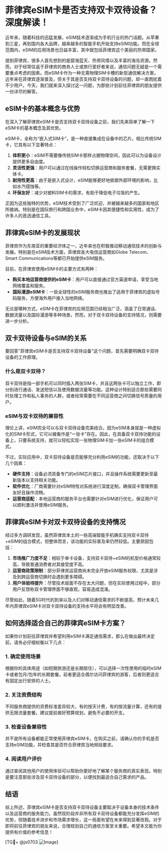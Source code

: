 # 菲律宾eSIM卡是否支持双卡双待设备？深度解读！

近年来，随着科技的迅猛发展，eSIM技术逐渐成为手机行业的热门话题。从苹果到三星，再到国内各大品牌，越来越多的智能手机开始支持eSIM功能。而在全球范围内，eSIM的应用场景也日益丰富，其中就包括菲律宾这个美丽的热带国家。

提到菲律宾，很多人首先想到的是碧海蓝天、热带风情以及丰富的海岛资源。然而，对于经常往返于菲律宾的商务人士或旅行爱好者来说，通信问题无疑是一个需要重点考虑的因素。而eSIM卡作为一种无需物理SIM卡槽的新型通信解决方案，近年来在菲律宾逐渐普及，但关于其是否支持双卡双待设备的问题，却一直困扰着不少用户。今天，我们就来深入探讨这一问题，为那些计划前往菲律宾的朋友提供一份详尽的解答。

## eSIM卡的基本概念与优势

在深入了解菲律宾eSIM卡是否支持双卡双待设备之前，我们先来简单了解一下eSIM卡的基本概念及其优势。

eSIM卡，全称为“嵌入式SIM卡”，是一种直接集成在设备中的芯片。相比传统SIM卡，它具有以下显著特点：

1. **体积更小**：eSIM不需要像传统SIM卡那样占据物理空间，因此可以为设备设计提供更多自由度。
2. **灵活性更强**：用户可以通过在线操作轻松切换运营商和服务套餐，无需更换实体卡。
3. **耐用性更高**：由于是嵌入式设计，eSIM能够更好地抵御外部环境的影响，比如水汽侵蚀等。
4. **环保友好**：减少对塑料SIM卡的需求，有助于降低电子垃圾的产生。

正因为这些独特的优势，eSIM技术受到了广泛欢迎，并被越来越多的国家和地区所接纳。特别是在国际旅行和跨国业务中，eSIM卡因其便捷性和实用性，成为了许多人的首选通信工具。

## 菲律宾eSIM卡的发展现状

菲律宾作为东南亚的重要经济体之一，近年来也在积极推动移动通信技术的创新与发展。特别是在eSIM技术方面，菲律宾各大电信运营商如Globe Telecom、Smart Communications等都已开始提供eSIM服务。

目前，在菲律宾使用eSIM卡的主要方式有两种：
- **购买本地运营商提供的eSIM卡**：用户可以直接通过官方渠道申请，享受当地网络覆盖和服务。
- **国际漫游eSIM卡**：一些全球性的eSIM服务商也推出了适用于菲律宾的虚拟号码服务，方便海外用户接入当地网络。

无论是哪种方式，eSIM卡在菲律宾的应用范围已经相当广泛，涵盖了日常通话、数据流量以及国际漫游等多种场景。然而，对于双卡双待设备的支持情况，则需要进一步分析。

## 双卡双待设备与eSIM的关系

要回答“菲律宾eSIM卡是否支持双卡双待设备”这个问题，首先需要明确双卡双待设备的工作原理。

### 什么是双卡双待？

双卡双待是指一部手机可以同时插入两张SIM卡，并且这两张卡可以独立工作，即分别进行通话、发送短信以及使用数据流量等功能。这种设计特别适合那些需要同时处理工作和私人事务的人群，或者经常需要在不同运营商之间切换信号质量的用户。

### eSIM与双卡双待的兼容性

理论上讲，eSIM完全可以与双卡双待设备完美结合。因为eSIM本身就是一种虚拟化的SIM卡形式，它可以被看作是“一张卡”存在。因此，在具备双卡双待功能的设备上，只要系统支持，就可以轻松实现一张物理SIM卡加一张eSIM卡的组合模式。

不过，实际应用中，双卡双待设备是否能够充分利用eSIM的功能，还取决于以下几个因素：
- **硬件支持**：设备必须具备专门的eSIM芯片接口，并且操作系统需要更新至最新版本以支持相关功能。
- **软件优化**：厂商需要针对eSIM特性对系统进行深度定制，确保双卡管理界面友好且操作流畅。
- **运营商适配**：本地运营商的服务平台也需要针对eSIM进行优化，保证用户可以顺利激活并使用eSIM服务。

## 菲律宾eSIM卡对双卡双待设备的支持情况

经过多方调研发现，虽然菲律宾本土的一些高端智能手机确实支持双卡双待+eSIM的组合模式，但整体而言，该功能的实际普及率仍然较低。主要原因包括：

1. **市场推广力度不足**：相较于单卡设备，支持双卡双待+eSIM的机型价格通常较高，导致普通消费者对其接受度不高。
2. **运营商政策限制**：部分菲律宾运营商尚未完全开放eSIM服务权限，尤其是涉及到跨运营商切换时会遇到更多障碍。
3. **用户体验待提升**：尽管技术层面不存在太大问题，但在实际使用过程中，部分用户反馈称双卡管理界面不够直观，容易造成混淆。

尽管如此，随着5G时代的到来以及人们对移动通信需求的不断提高，预计未来几年内菲律宾eSIM卡对双卡双待设备的支持水平将会有明显改善。

## 如何选择适合自己的菲律宾eSIM卡方案？

如果你计划前往菲律宾并希望利用eSIM卡满足通信需求，那么在做出最终决定前，请务必仔细权衡以下几点：

### 1. 确定使用场景
根据你的具体用途（如短期旅游还是长期居住），可以选择一次性使用的临时eSIM卡或者包月/包年的长期套餐。前者更适合偶尔访问菲律宾的游客，后者则更适合有固定出行安排的人士。

### 2. 关注资费结构
不同服务商提供的资费标准差异较大，有的按天计费，有的按流量计算，还有的提供无限流量套餐。建议提前做好预算规划，避免不必要的开支。

### 3. 检查设备兼容性
并不是所有设备都能正常使用菲律宾eSIM卡。在购买之前，请确认你的手机是否支持eSIM功能，并检查其是否符合菲律宾当地频段要求。

### 4. 阅读用户评价
通过查阅其他用户的使用体验可以帮助你更好地了解某个服务商的真实表现。特别是要注意那些涉及双卡双待设备的部分，以便找到最适合自己需求的产品。

## 结语

综上所述，菲律宾eSIM卡是否支持双卡双待设备主要取决于设备本身的技术条件以及运营商的服务能力。虽然现阶段并非所有双卡双待设备都能充分发挥eSIM的优势，但随着技术进步和市场需求增长，这一局面有望在未来得到显著改观。对于即将前往菲律宾的朋友来说，合理规划自己的通信方案至关重要。希望本文能为你提供有价值的参考信息！

[TG💪+ @jx0703 ![Image](https://github.com/user-attachments/assets/dbca1d08-cadb-493c-b0ec-ad6f7a83f270)]